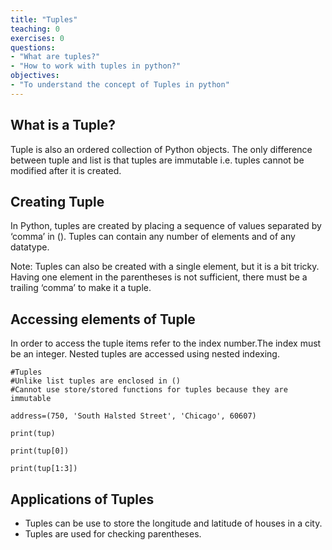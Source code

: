 ```yaml
---
title: "Tuples"
teaching: 0
exercises: 0
questions:
- "What are tuples?"
- "How to work with tuples in python?"
objectives:
- "To understand the concept of Tuples in python"
---
```



## What is a Tuple?
Tuple is also an ordered collection of Python objects. The only difference between tuple and list is that tuples are immutable i.e. tuples cannot be modified after it is created.
 

## Creating Tuple
In Python, tuples are created by placing a sequence of values separated by ‘comma’ in (). Tuples can contain any number of elements and of any datatype.

Note: Tuples can also be created with a single element, but it is a bit tricky. Having one element in the parentheses is not sufficient, there must be a trailing ‘comma’ to make it a tuple.


## Accessing elements of Tuple
In order to access the tuple items refer to the index number.The index must be an integer. Nested tuples are accessed using nested indexing.

~~~
#Tuples
#Unlike list tuples are enclosed in ()
#Cannot use store/stored functions for tuples because they are immutable

address=(750, 'South Halsted Street', 'Chicago', 60607)

print(tup)

print(tup[0])

print(tup[1:3])
~~~

## Applications of Tuples
- Tuples can be use to store the longitude and latitude of houses in a city.
- Tuples are used for checking parentheses.
